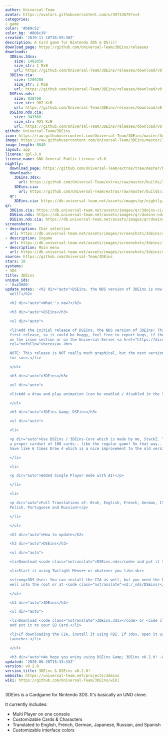 ```yaml
---
author: Universal-Team
avatar: https://avatars.githubusercontent.com/u/49733679?v=4
categories:
- game
color: '#b89c52'
color_bg: '#806c39'
created: '2019-11-18T16:59:30Z'
description: A Card game for Nintendo 3DS & DS(i)!
download_page: https://github.com/Universal-Team/3DEins/releases
downloads:
  3DEins.3dsx:
    size: 1482056
    size_str: 1 MiB
    url: https://github.com/Universal-Team/3DEins/releases/download/v0.2.0/3DEins.3dsx
  3DEins.cia:
    size: 1209280
    size_str: 1 MiB
    url: https://github.com/Universal-Team/3DEins/releases/download/v0.2.0/3DEins.cia
  DSEins.nds:
    size: 928768
    size_str: 907 KiB
    url: https://github.com/Universal-Team/3DEins/releases/download/v0.2.0/DSEins.nds
  DSEins.nds.cia:
    size: 943360
    size_str: 921 KiB
    url: https://github.com/Universal-Team/3DEins/releases/download/v0.2.0/DSEins.nds.cia
github: Universal-Team/3DEins
icon: https://raw.githubusercontent.com/Universal-Team/3DEins/master/3ds/app/icon.png
image: https://raw.githubusercontent.com/Universal-Team/3DEins/master/3ds/app/banner.png
image_length: 8040
layout: app
license: gpl-3.0
license_name: GNU General Public License v3.0
nightly:
  download_page: https://github.com/Universal-Team/extras/tree/master/builds/3DEins
  downloads:
    3DEins.3dsx:
      url: https://github.com/Universal-Team/extras/raw/master/builds/3DEins/3DEins.3dsx
    3DEins.cia:
      url: https://github.com/Universal-Team/extras/raw/master/builds/3DEins/3DEins.cia
  qr:
    3DEins.cia: https://db.universal-team.net/assets/images/qr/nightly/3deins-cia.png
qr:
  3DEins.cia: https://db.universal-team.net/assets/images/qr/3deins-cia.png
  DSEins.nds: https://db.universal-team.net/assets/images/qr/dseins-nds.png
  DSEins.nds.cia: https://db.universal-team.net/assets/images/qr/dseins-nds-cia.png
screenshots:
- description: Char selection
  url: https://db.universal-team.net/assets/images/screenshots/3deins/char-selection.png
- description: Ingame
  url: https://db.universal-team.net/assets/images/screenshots/3deins/ingame.png
- description: Main menu
  url: https://db.universal-team.net/assets/images/screenshots/3deins/main-menu.png
source: https://github.com/Universal-Team/3DEins
stars: 18
systems:
- 3DS
title: 3DEins
unique_ids:
- '0x43600'
update_notes: '<h2 dir="auto">DSEins, the NDS version of 3DEins is now included as
  well!</h2>

  <h2 dir="auto">What''s new?</h2>

  <h3 dir="auto">DSEins</h3>

  <ul dir="auto">

  <li>Add the initial release of DSEins, the NDS version of 3DEins! This is it''s
  first release, so it could be buggy, feel free to report bugs, if there are any
  on the issue section or on the Universal-Server <a href="https://discord.gg/KDJCfGF"
  rel="nofollow">here</a>.<br>

  NOTE: This release is NOT really much graphical, but the next version will be better
  for sure.</li>

  </ul>

  <h3 dir="auto">3DEins</h3>

  <ul dir="auto">

  <li>Add a draw and play animation (can be enabled / disabled in the Settings.)</li>

  </ul>

  <h3 dir="auto">3DEins &amp; DSEins</h3>

  <ul dir="auto">

  <li>

  <p dir="auto">Use DSEins / 3DEins-Core which is made by me, StackZ. The core includes
  a proper cardset of 108 cards.. like the regular game! So that way.. you cannot
  have like 6 times Draw 4 which is a nice improvement to the old version!</p>

  </li>

  <li>

  <p dir="auto">Added Single Player mode with AI!</p>

  </li>

  <li>

  <p dir="auto">Full Translations of: Bruh, English, French, German, Italian, Japanese,
  Polish, Portuguese and Russian!</p>

  </li>

  </ul>

  <h2 dir="auto">How to update</h2>

  <h3 dir="auto">DSEins</h3>

  <ul dir="auto">

  <li>Download <code class="notranslate">DSEins.nds</code> and put it to your SD Card.</li>

  <li>Start it using Twilight Menu++ or whatever you like.<br>

  <strong>3DS User: You can install the CIA as well, but you need the NDS file as
  well into the root or at <code class="notranslate">sd:/_nds/DSEins/</code>.</strong></li>

  </ul>

  <h3 dir="auto">3DEins</h3>

  <ul dir="auto">

  <li>Download <code class="notranslate">3DEins.3dsx</code> or <code class="notranslate">3DEins.cia</code>
  and put it to your SD Card.</li>

  <li>If downloading the CIA, install it using FBI. If 3dsx, open it using the Homebrew
  Launcher.</li>

  </ul>

  <h3 dir="auto">We hope you enjoy using DSEins &amp; 3DEins v0.2.0! ~Universal-Team</h3>'
updated: '2020-06-20T15:33:33Z'
version: v0.2.0
version_title: 3DEins & DSEins v0.2.0!
website: https://universal-team.net/projects/3deins
wiki: https://github.com/Universal-Team/3DEins/wiki
---
```

3DEins is a Cardgame for Nintendo 3DS. It's basically an UNO clone.

It currently includes:
- Multi Player on one console
- Customizable Cards & Characters
- Translated to English, French, German, Japanese, Russian, and Spanish
- Customizable interface colors